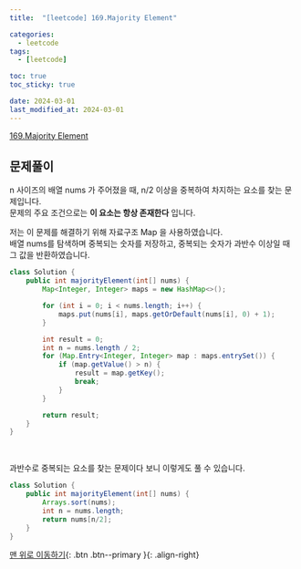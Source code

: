 ```yaml
---
title:  "[leetcode] 169.Majority Element" 

categories:
  - leetcode
tags:
  - [leetcode]

toc: true
toc_sticky: true

date: 2024-03-01
last_modified_at: 2024-03-01
---
```


[169.Majority Element](https://leetcode.com/problems/majority-element/description/?envType=study-plan-v2&envId=top-interview-150)



## 문제풀이

n 사이즈의 배열 nums 가 주어졌을 때, n/2 이상을 중복하여 차지하는 요소를 찾는 문제입니다.  
문제의 주요 조건으로는 **이 요소는 항상 존재한다** 입니다.
  
저는 이 문제를 해결하기 위해 자료구조 Map 을 사용하였습니다.  
배열 nums를 탐색하며 중복되는 숫자를 저장하고, 중복되는 숫자가 과반수 이상일 때 그 값을 반환하였습니다.

```java
class Solution {
    public int majorityElement(int[] nums) {
        Map<Integer, Integer> maps = new HashMap<>();

        for (int i = 0; i < nums.length; i++) {
            maps.put(nums[i], maps.getOrDefault(nums[i], 0) + 1);
        }

        int result = 0;
        int n = nums.length / 2;
        for (Map.Entry<Integer, Integer> map : maps.entrySet()) {
            if (map.getValue() > n) {
                result = map.getKey();
                break;
            }
        }

        return result;
    }
}
```

<br/>

과반수로 중복되는 요소를 찾는 문제이다 보니 이렇게도 풀 수 있습니다.
  
```java
class Solution {
    public int majorityElement(int[] nums) {
        Arrays.sort(nums);
        int n = nums.length;
        return nums[n/2];
    }
}
```


[맨 위로 이동하기](#){: .btn .btn--primary }{: .align-right}
